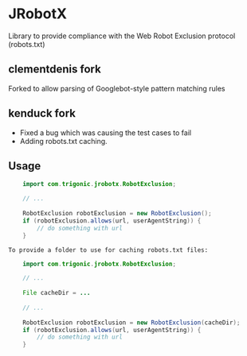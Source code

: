 # JRobotX

Library to provide compliance with the Web Robot Exclusion protocol (robots.txt)

## clementdenis fork
Forked to allow parsing of Googlebot-style pattern matching rules

## kenduck fork
* Fixed a bug which was causing the test cases to fail
* Adding robots.txt caching.

## Usage

```java
    import com.trigonic.jrobotx.RobotExclusion;

    // ...
    
    RobotExclusion robotExclusion = new RobotExclusion();
    if (robotExclusion.allows(url, userAgentString)) {
        // do something with url
    }
```

    To provide a folder to use for caching robots.txt files:
    
```java
    import com.trigonic.jrobotx.RobotExclusion;

    // ...
    
    File cacheDir = ...
    
    // ...
    
    RobotExclusion robotExclusion = new RobotExclusion(cacheDir);
    if (robotExclusion.allows(url, userAgentString)) {
        // do something with url
    }
```
    